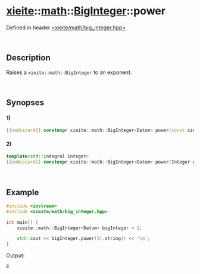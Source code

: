 # [xieite](../../../../../xieite.md)\:\:[math](../../../../../math.md)\:\:[BigInteger<Datum>](../../../big_integer.md)\:\:power
Defined in header [<xieite/math/big_integer.hpp>](../../../../../../include/xieite/math/big_integer.hpp)

&nbsp;

## Description
Raises a `xieite::math::BigInteger` to an exponent.

&nbsp;

## Synopses
#### 1)
```cpp
[[nodiscard]] constexpr xieite::math::BigInteger<Datum> power(const xieite::math::BigInteger<Datum>& exponent) const;
```
#### 2)
```cpp
template<std::integral Integer>
[[nodiscard]] constexpr xieite::math::BigInteger<Datum> power(Integer exponent) const;
```

&nbsp;

## Example
```cpp
#include <iostream>
#include <xieite/math/big_integer.hpp>

int main() {
    xieite::math::BigInteger<Datum> bigInteger = 2;

    std::cout << bigInteger.power(3).string() << '\n';
}
```
Output:
```
8
```
